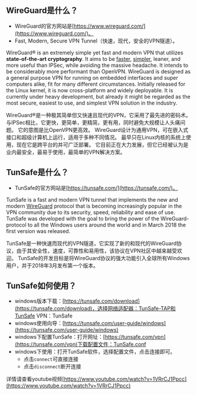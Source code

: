 
## WireGuard是什么？

* WireGuard的官方网站是[https://www.wireguard.com/](https://www.wireguard.com/)。
* Fast, Modern, Secure VPN Tunnel（快速，现代，安全的VPN隧道）。

WireGuard® is an extremely simple yet fast and modern VPN that utilizes **state-of-the-art cryptography**. It aims to be [faster](https://www.wireguard.com/performance/), [simpler](https://www.wireguard.com/quickstart/), leaner, and more useful than IPSec, while avoiding the massive headache. It intends to be considerably more performant than OpenVPN. WireGuard is designed as a general purpose VPN for running on embedded interfaces and super computers alike, fit for many different circumstances. Initially released for the Linux kernel, it is now cross-platform and widely deployable. It is currently under heavy development, but already it might be regarded as the most secure, easiest to use, and simplest VPN solution in the industry.

WireGuard®是一种极其简单但又快速且现代的VPN，它采用了最先进的密码术。 与IPSec相比，它更快，更简单，更精简，更有用，同时避免大规模让人头痛问题。 它的意图是比OpenVPN更高效。 WireGuard设计为通用VPN，可在嵌入式接口和超级计算机上运行，适用于多种不同情况。 最早只在Linux内核的系统上使用，现在它是跨平台的并可广泛部署。 它目前正在大力发展，但它已经被认为是业内最安全，最易于使用，最简单的VPN解决方案。

## TunSafe是什么？

* TunSafe的官方网站是[https://tunsafe.com/](https://tunsafe.com/)。

TunSafe is a fast and modern VPN tunnel that implements the new and modern [WireGuard](https://en.wikipedia.org/wiki/WireGuard) protocol that is becoming increasingly popular in the VPN community due to its security, speed, reliability and ease of use. TunSafe was developed with the goal to bring the power of the WireGuard-protocol to all the Windows users around the world and in March 2018 the first version was released.

TunSafe是一种快速而现代的VPN隧道，它实现了新的和现代的WireGuard协议，由于其安全性，速度，可靠性和易用性，该协议在VPN社区中越来越受欢迎。 TunSafe的开发目标是将WireGuard协议的强大功能引入全球所有Windows用户，并于2018年3月发布第一个版本。



## TunSafe如何使用？

* windows版本下载：[https://tunsafe.com/download](https://tunsafe.com/download)，选择网络适配器：TunSafe-TAP和TunSafe VPN：TunSafe
* windows使用向导：[https://tunsafe.com/user-guide/windows](https://tunsafe.com/user-guide/windows)
* windows下配置TunSafe：打开网址：[https://tunsafe.com/vpn](https://tunsafe.com/vpn)下载配置文件：TunSafe.conf
* windows下使用：打开TunSafe软件，选择配置文件，点击连接即可。
  - 点击`connect`可直接连接
  - 点击`disconnect`断开连接

详情请查看youtube视频[https://www.youtube.com/watch?v=1VRrCJ1Ppcc](https://www.youtube.com/watch?v=1VRrCJ1Ppcc)

